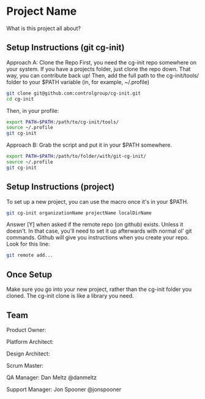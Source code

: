 Project Name
=============
What is this project all about?

Setup Instructions (git cg-init)
--------------------------------
Approach A: Clone the Repo
First, you need the cg-init repo somewhere on your system. If you have a projects folder, just clone the repo down. That way, you can contribute back up! 
Then, add the full path to the cg-init/tools/ folder to your $PATH variable (in, for example, ~/.profile)

```bash
git clone git@github.com:controlgroup/cg-init.git
cd cg-init
```
Then, in your profile:

```bash
export PATH=$PATH:/path/to/cg-init/tools/
source ~/.profile
git cg-init
```

Approach B: Grab the script and put it in your $PATH somewhere.
```bash
export PATH=$PATH:/path/to/folder/with/git-cg-init/
source ~/.profile
git cg-init
```

Setup Instructions (project)
--------------------------------
To set up a new project, you can use the macro once it's in your $PATH. 

```bash
git cg-init organizationName projectName localDirName
```

Answer [Y] when asked if the remote repo (on github) exists. Unless it doesn't. In that case, you'll need to set it up afterwards with normal ol' git commands. Github will give you instructions when you create your repo. Look for this line:
```bash
git remote add...
```


Once Setup
-----------
Make sure you go into your new project, rather than the cg-init folder you cloned. The cg-init clone is like a library you need.








Team
----
Product Owner: 

Platform Architect:

Design Architect:

Scrum Master:

QA Manager: Dan Meltz @danmeltz

Support Manager: Jon Spooner @jonspooner


